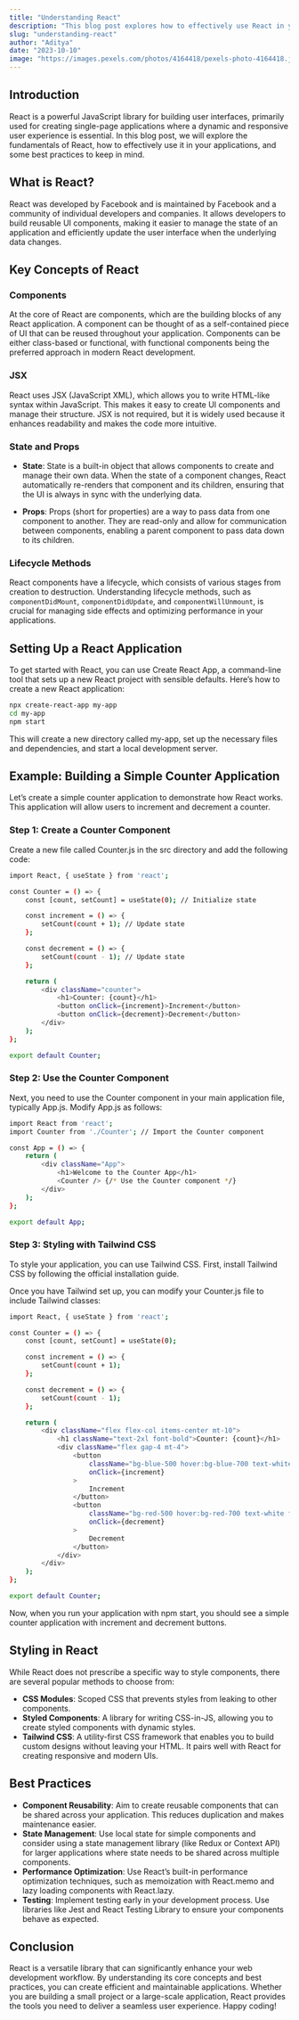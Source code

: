 ```yaml
---
title: "Understanding React"
description: "This blog post explores how to effectively use React in your applications."
slug: "understanding-react"
author: "Aditya"
date: "2023-10-10"
image: "https://images.pexels.com/photos/4164418/pexels-photo-4164418.jpeg?auto=compress&cs=tinysrgb&w=1260&h=750&dpr=1" 
---
```


## Introduction

React is a powerful JavaScript library for building user interfaces, primarily used for creating single-page applications where a dynamic and responsive user experience is essential. In this blog post, we will explore the fundamentals of React, how to effectively use it in your applications, and some best practices to keep in mind.

## What is React?

React was developed by Facebook and is maintained by Facebook and a community of individual developers and companies. It allows developers to build reusable UI components, making it easier to manage the state of an application and efficiently update the user interface when the underlying data changes.

## Key Concepts of React

### Components

At the core of React are components, which are the building blocks of any React application. A component can be thought of as a self-contained piece of UI that can be reused throughout your application. Components can be either class-based or functional, with functional components being the preferred approach in modern React development.

### JSX

React uses JSX (JavaScript XML), which allows you to write HTML-like syntax within JavaScript. This makes it easy to create UI components and manage their structure. JSX is not required, but it is widely used because it enhances readability and makes the code more intuitive.

### State and Props

- **State**: State is a built-in object that allows components to create and manage their own data. When the state of a component changes, React automatically re-renders that component and its children, ensuring that the UI is always in sync with the underlying data.

- **Props**: Props (short for properties) are a way to pass data from one component to another. They are read-only and allow for communication between components, enabling a parent component to pass data down to its children.

### Lifecycle Methods

React components have a lifecycle, which consists of various stages from creation to destruction. Understanding lifecycle methods, such as `componentDidMount`, `componentDidUpdate`, and `componentWillUnmount`, is crucial for managing side effects and optimizing performance in your applications.

## Setting Up a React Application

To get started with React, you can use Create React App, a command-line tool that sets up a new React project with sensible defaults. Here’s how to create a new React application:

```bash showLineNumbers
npx create-react-app my-app
cd my-app
npm start
```
This will create a new directory called my-app, set up the necessary files and dependencies, and start a local development server.

## Example: Building a Simple Counter Application
Let’s create a simple counter application to demonstrate how React works. This application will allow users to increment and decrement a counter.

### Step 1: Create a Counter Component
Create a new file called Counter.js in the src directory and add the following code:

```bash showLineNumbers
import React, { useState } from 'react';

const Counter = () => {
    const [count, setCount] = useState(0); // Initialize state

    const increment = () => {
        setCount(count + 1); // Update state
    };

    const decrement = () => {
        setCount(count - 1); // Update state
    };

    return (
        <div className="counter">
            <h1>Counter: {count}</h1>
            <button onClick={increment}>Increment</button>
            <button onClick={decrement}>Decrement</button>
        </div>
    );
};

export default Counter;

```

### Step 2: Use the Counter Component
Next, you need to use the Counter component in your main application file, typically App.js. Modify App.js as follows:

```bash showLineNumbers
import React from 'react';
import Counter from './Counter'; // Import the Counter component

const App = () => {
    return (
        <div className="App">
            <h1>Welcome to the Counter App</h1>
            <Counter /> {/* Use the Counter component */}
        </div>
    );
};

export default App;
```

### Step 3: Styling with Tailwind CSS
To style your application, you can use Tailwind CSS. First, install Tailwind CSS by following the official installation guide.

Once you have Tailwind set up, you can modify your Counter.js file to include Tailwind classes:

```bash showLineNumbers
import React, { useState } from 'react';

const Counter = () => {
    const [count, setCount] = useState(0);

    const increment = () => {
        setCount(count + 1);
    };

    const decrement = () => {
        setCount(count - 1);
    };

    return (
        <div className="flex flex-col items-center mt-10">
            <h1 className="text-2xl font-bold">Counter: {count}</h1>
            <div className="flex gap-4 mt-4">
                <button
                    className="bg-blue-500 hover:bg-blue-700 text-white font-bold py-2 px-4 rounded"
                    onClick={increment}
                >
                    Increment
                </button>
                <button
                    className="bg-red-500 hover:bg-red-700 text-white font-bold py-2 px-4 rounded"
                    onClick={decrement}
                >
                    Decrement
                </button>
            </div>
        </div>
    );
};

export default Counter;
```

Now, when you run your application with npm start, you should see a simple counter application with increment and decrement buttons.

## Styling in React
While React does not prescribe a specific way to style components, there are several popular methods to choose from:

- **CSS Modules**: Scoped CSS that prevents styles from leaking to other components.
- **Styled Components**: A library for writing CSS-in-JS, allowing you to create styled components with dynamic styles.
- **Tailwind CSS**: A utility-first CSS framework that enables you to build custom designs without leaving your HTML. It pairs well with React for creating responsive and modern UIs.

## Best Practices
- **Component Reusability**: Aim to create reusable components that can be shared across your application. This reduces duplication and makes maintenance easier.
- **State Management**: Use local state for simple components and consider using a state management library (like Redux or Context API) for larger applications where state needs to be shared across multiple components.
- **Performance Optimization**: Use React’s built-in performance optimization techniques, such as memoization with React.memo and lazy loading components with React.lazy.
- **Testing**: Implement testing early in your development process. Use libraries like Jest and React Testing Library to ensure your components behave as expected.

## Conclusion

React is a versatile library that can significantly enhance your web development workflow. By understanding its core concepts and best practices, you can create efficient and maintainable applications. Whether you are building a small project or a large-scale application, React provides the tools you need to deliver a seamless user experience. Happy coding!